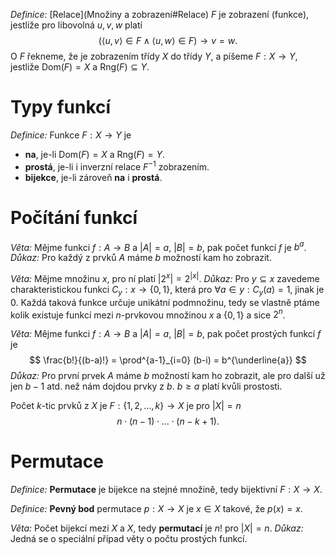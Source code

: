 *Definice:* [Relace](Množiny a zobrazení#Relace) $F$ je zobrazení (funkce), jestliže pro libovolná $u,v,w$ platí
$$
(\langle u,v \rangle \in F \land \langle u,w\rangle \in F) \to v = w.
$$
O $F$ řekneme, že je zobrazením třídy $X$ do třídy $Y$, a píšeme $F: X \to Y$, jestliže $\text{Dom}(F) = X$ a $\text{Rng}(F) \subseteq Y$.

# Typy funkcí
*Definice:* Funkce $F: X \to Y$ je 
- **na**, je-li $\text{Dom}(F) = X$ a $\text{Rng}(F) = Y$.
- **prostá**, je-li i inverzní relace $F^{-1}$ zobrazením.
- **bijekce**, je-li zároveň **na** i **prostá**.
# Počítání funkcí

*Věta:* Mějme funkci $f: A \to B$ a $|A| = a$, $|B| = b$, pak počet funkcí $f$ je $b^a$.
*Důkaz:* Pro každý z prvků $A$ máme $b$ možností kam ho zobrazit.

*Věta:* Mějme množinu $x$, pro ní platí $|2^x| = 2^{|x|}$.
*Důkaz:* Pro $y \subseteq x$ zavedeme charakteristickou funkci $C_{y}: x \to \{ 0,1 \}$, která pro $\forall a \in y: C_{y}(a) = 1$, jinak je $0$. 
Každá taková funkce určuje unikátní podmnožinu, tedy se vlastně ptáme kolik existuje funkcí mezi $n$-prvkovou množinou $x$ a $\{ 0,1 \}$ a sice $2^n$.

*Věta:* Mějme funkci $f: A \to B$ a $|A| = a$, $|B| = b$, pak počet prostých funkcí $f$ je
$$
\frac{b!}{(b-a)!} = \prod^{a-1}_{i=0} (b-i) = b^{\underline{a}}
$$
*Důkaz:* Pro první prvek $A$ máme $b$ možností kam ho zobrazit, ale pro další už jen $b-1$ atd. než nám dojdou prvky z $b$. $b\ge a$ platí kvůli prostosti.

Počet $k$-tic prvků z $X$ je $F: \{ 1,2,\dots,k \}\to X$ je pro $|X| =n$
$$
n\cdot(n-1)\cdot \ldots \cdot(n-k + 1).
$$
# Permutace
*Definice:* **Permutace** je bijekce na stejné množině, tedy bijektivní $F: X \to X$.

*Definice:* **Pevný bod** permutace $p: X \to X$ je $x \in X$ takové, že $p(x) = x$. 

*Věta:* Počet bijekcí mezi $X$ a $X$, tedy **permutací** je $n!$ pro $|X|=n$.
*Důkaz:* Jedná se o speciální případ věty o počtu prostých funkcí.